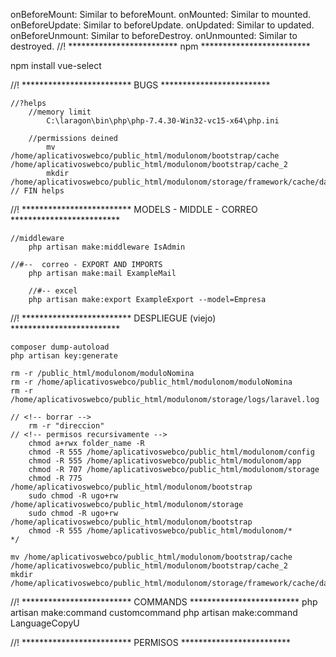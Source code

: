 

onBeforeMount: Similar to beforeMount.
onMounted: Similar to mounted.
onBeforeUpdate: Similar to beforeUpdate.
onUpdated: Similar to updated.
onBeforeUnmount: Similar to beforeDestroy.
onUnmounted: Similar to destroyed.
//! ************************* npm *************************

npm install vue-select


//! ************************* BUGS *************************

    //?helps
        //memory limit
            C:\laragon\bin\php\php-7.4.30-Win32-vc15-x64\php.ini

        //permissions deined
            mv /home/aplicativoswebco/public_html/modulonom/bootstrap/cache /home/aplicativoswebco/public_html/modulonom/bootstrap/cache_2
            mkdir /home/aplicativoswebco/public_html/modulonom/storage/framework/cache/data
    // FIN helps


//! ************************* MODELS - MIDDLE - CORREO *************************

    //middleware
        php artisan make:middleware IsAdmin

    //#--  correo - EXPORT AND IMPORTS
        php artisan make:mail ExampleMail

        //#-- excel
        php artisan make:export ExampleExport --model=Empresa




//! ************************* DESPLIEGUE (viejo) *************************

    composer dump-autoload
    php artisan key:generate

    rm -r /public_html/modulonom/moduloNomina
    rm -r /home/aplicativoswebco/public_html/modulonom/moduloNomina
    rm -r /home/aplicativoswebco/public_html/modulonom/storage/logs/laravel.log

    // <!-- borrar -->
        rm -r "direccion"
    // <!-- permisos recursivamente -->
        chmod a+rwx folder_name -R
        chmod -R 555 /home/aplicativoswebco/public_html/modulonom/config
        chmod -R 555 /home/aplicativoswebco/public_html/modulonom/app
        chmod -R 707 /home/aplicativoswebco/public_html/modulonom/storage
        chmod -R 775 /home/aplicativoswebco/public_html/modulonom/bootstrap
        sudo chmod -R ugo+rw /home/aplicativoswebco/public_html/modulonom/storage
        sudo chmod -R ugo+rw /home/aplicativoswebco/public_html/modulonom/bootstrap
        chmod -R 555 /home/aplicativoswebco/public_html/modulonom/*
    */

    mv /home/aplicativoswebco/public_html/modulonom/bootstrap/cache /home/aplicativoswebco/public_html/modulonom/bootstrap/cache_2
    mkdir /home/aplicativoswebco/public_html/modulonom/storage/framework/cache/data


//! ************************* COMMANDS *************************
php artisan make:command customcommand
php artisan make:command LanguageCopyU

//! ************************* PERMISOS *************************
